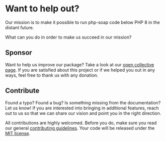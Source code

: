 # Want to help out?

Our mission is to make it possible to run php-soap code below PHP 8 in the distant future.

What can you do in order to make us succeed in our mission?

## Sponsor

Want to help us improve our package? Take a look at our [open collective page](https://opencollective.com/php-soap-backports).
If you are satisfied about this project or if we helped you out in any ways, feel free to thank us with any donation. 

## Contribute

Found a typo? Found a bug? Is something missing from the documentation? Let us know!
If you are interested into bringing in additional features, reach out to us so that we can share our vision and point you in the right direction. 

All contributions are highly welcomed.
Before you do, make sure you read our general [contributing guidelines](https://github.com/php-soap-backports/.github/blob/main/CONTRIBUTING.md).
Your code will be released under the [MIT license](https://github.com/php-soap-backports/.github/blob/main/LICENSE).